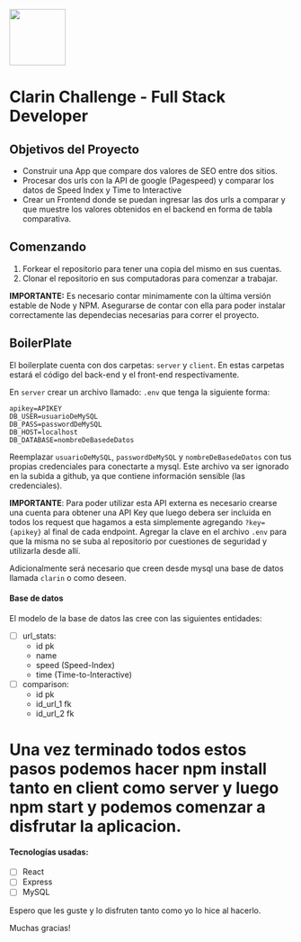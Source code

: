 <p align='left'>
    <img height="100" width="100" src='https://www.clarin.com/static/CLAClarin/images/Clarin-sahreing-fbk.png'</img>
</p>

# Clarin Challenge - Full Stack Developer 

## Objetivos del Proyecto

- Construir una App que compare dos valores de SEO entre dos sitios.
- Procesar dos urls con la API de google (Pagespeed) y comparar los datos de Speed Index y Time to Interactive
- Crear un Frontend donde se puedan ingresar las dos urls a comparar y que muestre los valores obtenidos en el backend en forma de tabla comparativa.

## Comenzando

 1. Forkear el repositorio para tener una copia del mismo en sus cuentas.
 2. Clonar el repositorio en sus computadoras para comenzar a trabajar.

__IMPORTANTE:__ Es necesario contar minimamente con la última versión estable de Node y NPM. Asegurarse de contar con ella para poder instalar correctamente las dependecias necesarias para correr el proyecto.

## BoilerPlate

El boilerplate cuenta con dos carpetas: `server` y `client`. En estas carpetas estará el código del back-end y el front-end respectivamente.

En `server` crear un archivo llamado: `.env` que tenga la siguiente forma:

```
apikey=APIKEY
DB_USER=usuarioDeMySQL
DB_PASS=passwordDeMySQL
DB_HOST=localhost
DB_DATABASE=nombreDeBasedeDatos
```

Reemplazar `usuarioDeMySQL`, `passwordDeMySQL` y `nombreDeBasedeDatos` con tus propias credenciales para conectarte a mysql. Este archivo va ser ignorado en la subida a github, ya que contiene información sensible (las credenciales).

__IMPORTANTE__: Para poder utilizar esta API externa es necesario crearse una cuenta para obtener una API Key que luego debera ser incluida en todos los request que hagamos a esta simplemente agregando `?key={apikey}` al final de cada endpoint. Agregar la clave en el archivo `.env` para que la misma no se suba al repositorio por cuestiones de seguridad y utilizarla desde allí.

Adicionalmente será necesario que creen desde mysql una base de datos llamada `clarin` o como deseen.

#### Base de datos

El modelo de la base de datos las cree con las siguientes entidades:

- [ ] url_stats:
  - id pk
  - name 
  - speed (Speed-Index)
  - time (Time-to-Interactive)
- [ ] comparison:
  - id pk
  - id_url_1 fk
  - id_url_2 fk

# __Una vez terminado todos estos pasos podemos hacer npm install tanto en client como server y luego npm start y podemos comenzar a disfrutar la aplicacion.__

#### Tecnologías usadas:
- [ ] React
- [ ] Express
- [ ] MySQL

Espero que les guste y lo disfruten tanto como yo lo hice al hacerlo.

Muchas gracias!